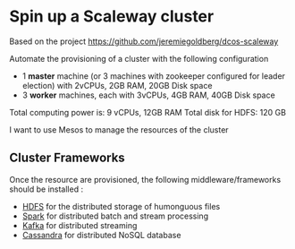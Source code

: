 # Spin up a Scaleway cluster

Based on the project https://github.com/jeremiegoldberg/dcos-scaleway

Automate the provisioning of a cluster with the following configuration

- 1 __master__ machine (or 3 machines with zookeeper configured for leader election) with 2vCPUs, 2GB RAM, 20GB Disk space
- 3 __worker__ machines, each with 3vCPUs, 4GB RAM, 40GB Disk space

Total computing power is: 9 vCPUs, 12GB RAM
Total disk for HDFS: 120 GB

I want to use Mesos to manage the resources of the cluster

## Cluster Frameworks

Once the resource are provisioned, the following middleware/frameworks should be installed :

- [HDFS](https://hadoop.apache.org/docs/r1.2.1/hdfs_design.html) for the distributed storage of humonguous files
- [Spark](https://spark.apache.org) for distributed batch and stream processing
- [Kafka](https://kafka.apache.org) for distributed streaming 
- [Cassandra](https://cassandra.apache.org) for distributed NoSQL database


